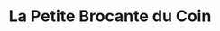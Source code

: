 ---
title: "La Petite Brocante du Coin"
url: /asse-le-boisne/la-petite-brocante-du-coin/
shop: antiquités
---